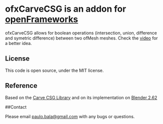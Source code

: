 # ofxCarveCSG is an addon for [openFrameworks](http://openframeworks.cc/) 

ofxCarveCSG allows for boolean operations (intersection, union, difference and symetric difference) between two ofMesh meshes. Check the [video](https://vimeo.com/47096148) for a better idea.

## License

This code is open source, under the MIT license.

## Reference

Based on the [Carve CSG Library](http://carve-csg.com/) and on its implementation on [Blender 2.62](http://www.blender.org/)

##Contact

Please email paulo.bala@gmail.com with any bugs or questions.